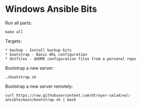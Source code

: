 # Windows Ansible Bits

Run all parts:

	make all

Targets:

	* backup - Install backup bits
    * bootstrap - Basic WSL configuration
    * dotfiles - $HOME configuration files from a personal repo

Bootstrap a new server:

    ./bootstrap.sh

Bootstrap a new server remotely:

    curl https://raw.githubusercontent.com/dtroyer-salad/wsl-ansible/main/bootstrap.sh | bash
